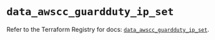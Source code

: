 # `data_awscc_guardduty_ip_set`

Refer to the Terraform Registry for docs: [`data_awscc_guardduty_ip_set`](https://registry.terraform.io/providers/hashicorp/awscc/0.70.0/docs/data-sources/guardduty_ip_set).
